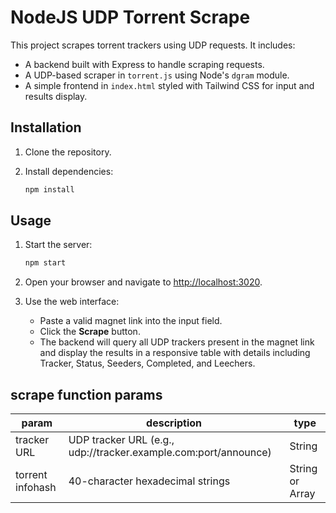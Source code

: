 # NodeJS UDP Torrent Scrape

This project scrapes torrent trackers using UDP requests. It includes:

- A backend built with Express to handle scraping requests.
- A UDP-based scraper in `torrent.js` using Node's `dgram` module.
- A simple frontend in `index.html` styled with Tailwind CSS for input and results display.

## Installation

1. Clone the repository.
2. Install dependencies:

   ```bash
   npm install
   ```

## Usage

1. Start the server:
   ```bash
   npm start
   ```
2. Open your browser and navigate to [http://localhost:3020](http://localhost:3020).

3. Use the web interface:
   - Paste a valid magnet link into the input field.
   - Click the **Scrape** button.
   - The backend will query all UDP trackers present in the magnet link and display the results in a responsive table with details including Tracker, Status, Seeders, Completed, and Leechers.

## scrape function params

| param            | description                                                     | type            |
| ---------------- | --------------------------------------------------------------- | --------------- |
| tracker URL      | UDP tracker URL (e.g., udp://tracker.example.com:port/announce) | String          |
| torrent infohash | 40-character hexadecimal strings                                | String or Array |
